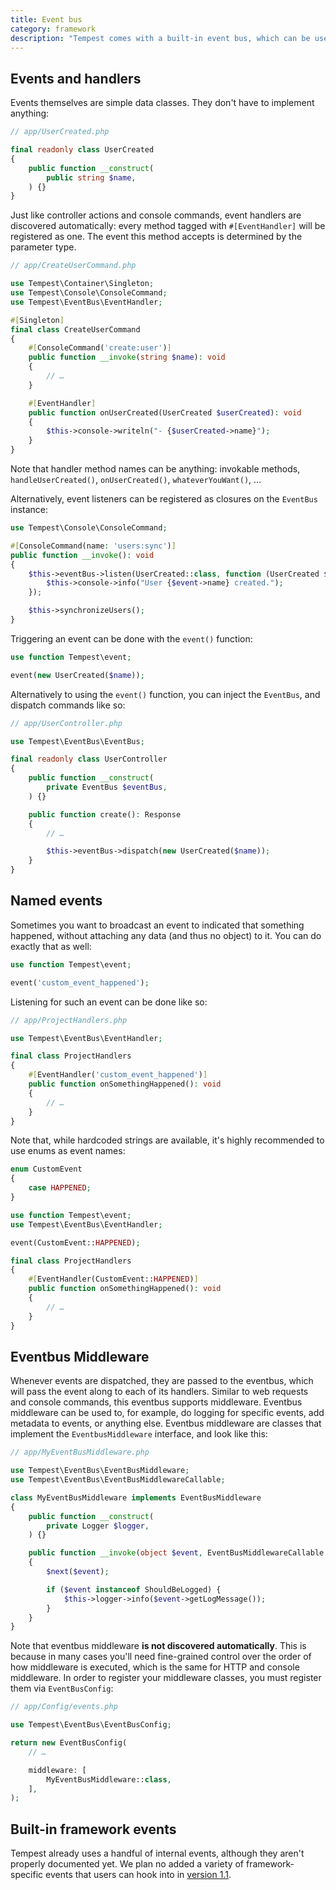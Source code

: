 ```yaml
---
title: Event bus
category: framework
description: "Tempest comes with a built-in event bus, which can be used to dispatch events throughout your application."
---
```


## Events and handlers

Events themselves are simple data classes. They don't have to implement anything:

```php
// app/UserCreated.php

final readonly class UserCreated
{
    public function __construct(
        public string $name,
    ) {}
}
```

Just like controller actions and console commands, event handlers are discovered automatically: every method tagged with `#[EventHandler]` will be registered as one. The event this method accepts is determined by the parameter type.

```php
// app/CreateUserCommand.php

use Tempest\Container\Singleton;
use Tempest\Console\ConsoleCommand;
use Tempest\EventBus\EventHandler;

#[Singleton]
final class CreateUserCommand
{
    #[ConsoleCommand('create:user')]
    public function __invoke(string $name): void
    {
        // …
    }

    #[EventHandler]
    public function onUserCreated(UserCreated $userCreated): void
    {
        $this->console->writeln("- {$userCreated->name}");
    }
}
```

Note that handler method names can be anything: invokable methods, `handleUserCreated()`, `onUserCreated()`, `whateverYouWant()`, …

Alternatively, event listeners can be registered as closures on the `EventBus` instance:

```php
use Tempest\Console\ConsoleCommand;

#[ConsoleCommand(name: 'users:sync')]
public function __invoke(): void
{
	$this->eventBus->listen(UserCreated::class, function (UserCreated $event) {
		$this->console->info("User {$event->name} created.");
	});

	$this->synchronizeUsers();
}
```

Triggering an event can be done with the `event()` function:

```php
use function Tempest\event;

event(new UserCreated($name));
```

Alternatively to using the `event()` function, you can inject the `EventBus`, and dispatch commands like so:

```php
// app/UserController.php

use Tempest\EventBus\EventBus;

final readonly class UserController
{
    public function __construct(
        private EventBus $eventBus,
    ) {}

    public function create(): Response
    {
        // …

        $this->eventBus->dispatch(new UserCreated($name));
    }
}
```

## Named events

Sometimes you want to broadcast an event to indicated that something happened, without attaching any data (and thus no object) to it. You can do exactly that as well:

```php
use function Tempest\event;

event('custom_event_happened');
```

Listening for such an event can be done like so:

```php
// app/ProjectHandlers.php

use Tempest\EventBus\EventHandler;

final class ProjectHandlers
{
    #[EventHandler('custom_event_happened')]
    public function onSomethingHappened(): void
    {
        // …
    }
}
```

Note that, while hardcoded strings are available, it's highly recommended to use enums as event names:

```php
enum CustomEvent
{
    case HAPPENED;
}
```

```php
use function Tempest\event;
use Tempest\EventBus\EventHandler;

event(CustomEvent::HAPPENED);

final class ProjectHandlers
{
    #[EventHandler(CustomEvent::HAPPENED)]
    public function onSomethingHappened(): void
    {
        // …
    }
}
```

## Eventbus Middleware

Whenever events are dispatched, they are passed to the eventbus, which will pass the event along to each of its handlers. Similar to web requests and console commands, this eventbus supports middleware. Eventbus middleware can be used to, for example, do logging for specific events, add metadata to events, or anything else. Eventbus middleware are classes that implement the `EventbusMiddleware` interface, and look like this:

```php
// app/MyEventBusMiddleware.php

use Tempest\EventBus\EventBusMiddleware;
use Tempest\EventBus\EventBusMiddlewareCallable;

class MyEventBusMiddleware implements EventBusMiddleware
{
    public function __construct(
        private Logger $logger,
    ) {}

    public function __invoke(object $event, EventBusMiddlewareCallable $next): void
    {
        $next($event);

        if ($event instanceof ShouldBeLogged) {
            $this->logger->info($event->getLogMessage());
        }
    }
}
```

Note that eventbus middleware **is not discovered automatically**. This is because in many cases you'll need fine-grained control over the order of how middleware is executed, which is the same for HTTP and console middleware. In order to register your middleware classes, you must register them via `EventBusConfig`:

```php
// app/Config/events.php

use Tempest\EventBus\EventBusConfig;

return new EventBusConfig(
    // …

    middleware: [
        MyEventBusMiddleware::class,
    ],
);
```

## Built-in framework events

Tempest already uses a handful of internal events, although they aren't properly documented yet. We plan no added a variety of framework-specific events that users can hook into in [version 1.1](https://github.com/tempestphp/tempest-framework/issues/268).
